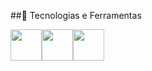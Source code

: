 ##🚀 Tecnologias e Ferramentas

<img src="https://cdn.jsdelivr.net/gh/devicons/devicon/icons/csharp/csharp-original.svg" width="50px" /><img src="https://cdn.jsdelivr.net/gh/devicons/devicon/icons/docker/docker-original.svg" width="50px" /><img src="https://cdn.jsdelivr.net/gh/devicons/devicon/icons/git/git-original.svg" width="50px"/>
